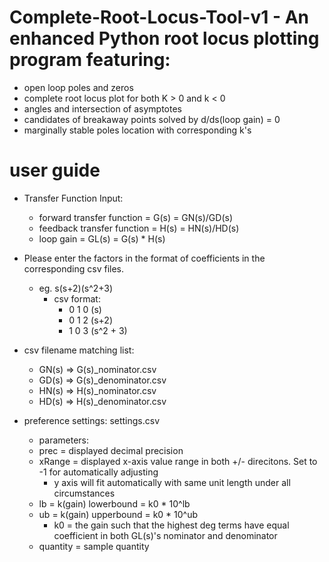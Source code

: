 # Complete-Root-Locus-Tool-v1 - An enhanced Python root locus plotting program featuring:
  - open loop poles and zeros
  - complete root locus plot for both K > 0 and k < 0
  - angles and intersection of asymptotes
  - candidates of breakaway points solved by d/ds(loop gain) = 0
  - marginally stable poles location with corresponding k's

# user guide
  - Transfer Function Input:
    - forward transfer function       = G(s)  = GN(s)/GD(s)
    - feedback transfer function      = H(s)  = HN(s)/HD(s)
    - loop gain                       = GL(s) = G(s) * H(s) 

  - Please enter the factors in the format of coefficients in the corresponding csv files.
    - eg. s(s+2)(s^2+3)
      - csv format:
        -    0     1   0   (s)
        -    0     1   2   (s+2)
        -    1     0   3   (s^2 + 3)

  - csv filename matching list:
    - GN(s) => G(s)_nominator.csv
    - GD(s) => G(s)_denominator.csv
    - HN(s) => H(s)_nominator.csv
    - HD(s) => H(s)_denominator.csv

  - preference settings: settings.csv
    - parameters:
    - prec     = displayed decimal precision
    - xRange   = displayed x-axis value range in both +/- direcitons. Set to -1 for automatically adjusting
      - y axis will fit automatically with same unit length under all circumstances
    - lb       = k(gain) lowerbound = k0 * 10^lb		
    - ub       = k(gain) upperbound = k0 * 10^ub
      - k0 = the gain such that the highest deg terms have equal coefficient in both GL(s)'s nominator and denominator
    - quantity = sample quantity
